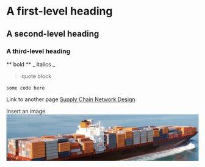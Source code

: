 # A first-level heading
## A second-level heading
### A third-level heading

** bold **
_ italics _ 
> quote block

```
some code here
```

Link to another page
[Supply Chain Network Design](./supply_chain_network_design.md)

Insert an image
![image description](./assets/tanker_image.png)
